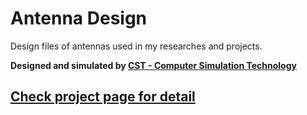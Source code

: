 # Antenna Design
Design files of antennas used in my researches and projects.

**Designed and simulated by [CST - Computer Simulation Technology](https://www.cst.com/)**

## [Check project page for detail](https://zpeng.info/index.php/2017/01/13/antenna-design/)